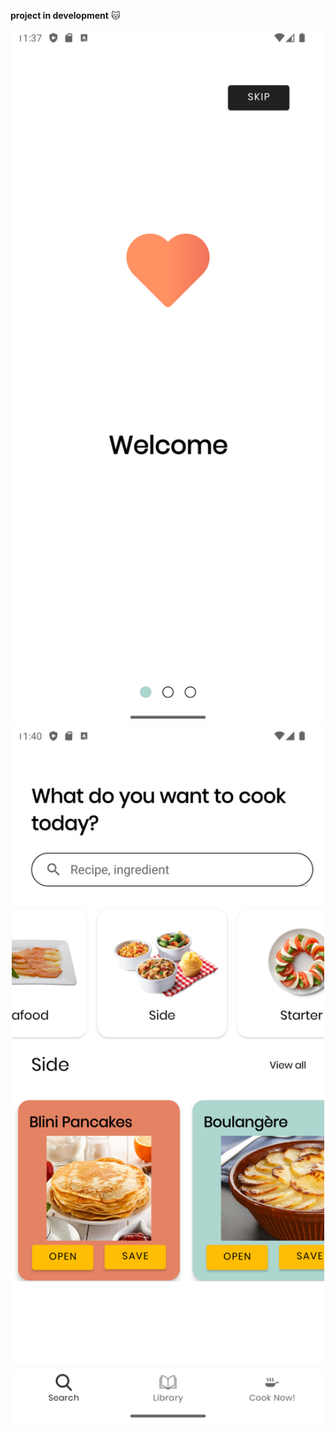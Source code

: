**project in development** :cat:


<div align="center">
  <img src="/screens/on_boarding.png" alt="On Boarding Screenshot" width="500"/>
</div>

<div align="center">
  <img src="/screens/search.png" alt="Search Screenshot" width="500"/>
</div>
